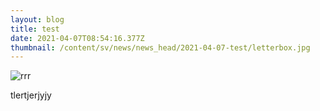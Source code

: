 ```yaml
---
layout: blog
title: test
date: 2021-04-07T08:54:16.377Z
thumbnail: /content/sv/news/news_head/2021-04-07-test/letterbox.jpg
---
```

![rrr](/images/uploads/letterbox.jpg "rrrr")

tlertjerjyjy